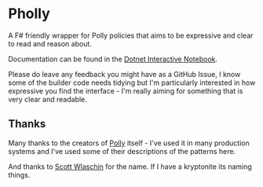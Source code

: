 # Pholly

A F# friendly wrapper for Polly policies that aims to be expressive and clear to read and reason about.

Documentation can be found in the [Dotnet Interactive Notebook](https://github.com/JamesRandall/Pholly/blob/main/notebooks/PhollyIntroduction.ipynb).

Please do leave any feedback you might have as a GitHub Issue, I know some of the builder code needs tidying but I'm particularly interested in how expressive you find the interface - I'm really aiming for something that is very clear and readable.

## Thanks

Many thanks to the creators of [Polly](https://github.com/App-vNext/Polly) itself - I've used it in many production systems and I've used some of their descriptions of the patterns here.

And thanks to [Scott Wlaschin](https://twitter.com/ScottWlaschin) for the name. If I have a kryptonite its naming things.